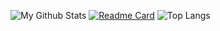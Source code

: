 ![My Github Stats](https://github-readme-stats.vercel.app/api?username=YCHstudio&show_icons=true&theme=transparent&title_color=dcdcdc&text_color=dcdcdc&icon_color=7304e2&hide_border=true&cache_seconds76000)
[![Readme Card](https://github-readme-stats.vercel.app/api/pin/?username=YCHstudio&repo=Light-Weight-IDE&show_icons=true&theme=transparent&title_color=dcdcdc&text_color=dcdcdc&icon_color=7304e2&hide_border=true&cache_seconds76000)](https://github.com/anuraghazra/github-readme-stats)
![Top Langs](https://github-readme-stats.vercel.app/api/top-langs/?username=YCHstudio&hide_progress=false&show_icons=true&theme=transparent&title_color=dcdcdc&text_color=dcdcdc&icon_color=7304e2&hide_border=true&cache_seconds76000)
